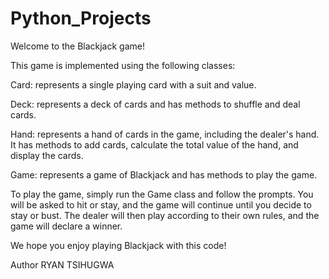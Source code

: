 # Python_Projects
Welcome to the Blackjack game!

This game is implemented using the following classes:

Card: represents a single playing card with a suit and value.

Deck: represents a deck of cards and has methods to shuffle and deal cards.

Hand: represents a hand of cards in the game, including the dealer's hand. It has methods to add cards, calculate the total value of the hand, and display the cards.

Game: represents a game of Blackjack and has methods to play the game.

To play the game, simply run the Game class and follow the prompts. You will be asked to hit or stay, and the game will continue until you decide to stay or bust. The dealer will then play according to their own rules, and the game will declare a winner.

We hope you enjoy playing Blackjack with this code!

Author RYAN TSIHUGWA
